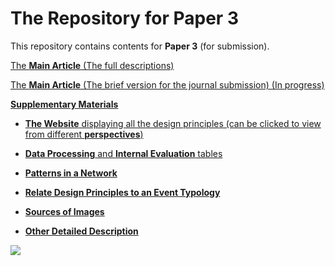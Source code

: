 # The Repository for Paper 3 


This repository contains contents for **Paper 3** (for submission).

[The **Main Article** (The full descriptions)](https://github.com/1309928130/Paper3_SupplementaryMaterials/blob/main/Main%20Article.pdf)

[The **Main Article** (The brief version for the journal submission) (In progress)]()

[**Supplementary Materials**](https://github.com/1309928130/Paper3_SupplementaryMaterials/blob/main/Supplementary%20Materials%20-%20Detailed%20Information.pdf)

 - [**The Website** displaying all the design principles (can be clicked to view from different **perspectives**)](http://c1309928130.pythonanywhere.com/?dimension=All)

 - [**Data Processing** and **Internal Evaluation** tables](https://github.com/1309928130/Paper3_Repository/raw/main/DataProcessing_and_InternalEvaluation.xlsx)

 - [**Patterns in a Network**](https://htmlpreview.github.io/?https://github.com/1309928130/Paper3_Repository/blob/main/patterns%20in%20a%20nework.html)

 - [**Relate Design Principles to an Event Typology**](https://htmlpreview.github.io/?https://github.com/1309928130/Paper3_Repository/blob/main/relate%20to%20an%20event%20typology.html)


 - [**Sources of Images**](https://github.com/1309928130/Paper3_SupplementaryMaterials/blob/main/Supplementary%20Material%202%20-%20Sources%20of%20Figures.md)

 - [**Other Detailed Description**](https://github.com/1309928130/Paper3_SupplementaryMaterials/blob/main/Supplementary%20Materials%20-%20Detailed%20Information.pdf)

   
[![](https://github.com/1309928130/Paper3_SupplementaryMaterials/blob/main/Websnap1.png)](http://c1309928130.pythonanywhere.com/?dimension=All)


